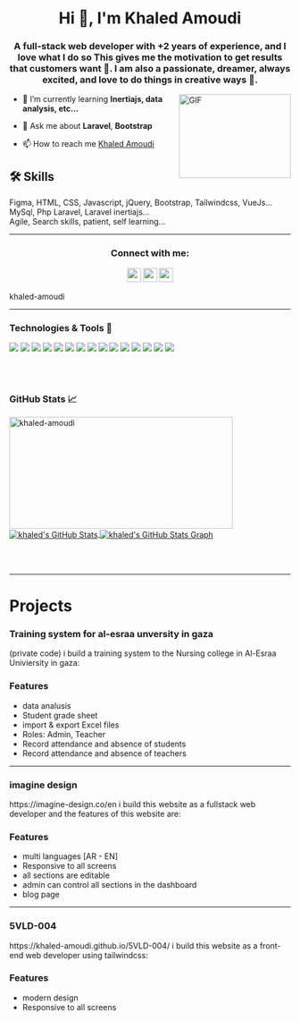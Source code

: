 <h1 align="center">Hi 👋, I'm Khaled Amoudi</h1>
<h3 align="center">A full-stack web developer with +2 years of experience, and I love what I do so This gives me the motivation to get results that customers want 🥰. I am also a passionate, dreamer, always excited, and love to do things in creative ways 🤯.</h3>


<img align="right" width="200px" height="150px" alt="GIF" src="https://media.giphy.com/media/6pfEK1odbmcNi/giphy.gif" />

- 🌱 I’m currently learning **Inertiajs, data analysis, etc...**

- 💬 Ask me about **Laravel**, **Bootstrap**

- 📫 How to reach me [Khaled Amoudi](https://www.linkedin.com/in/khaled-amoudi-73768a195/)

## 🛠 Skills
Figma, HTML, CSS, Javascript, jQuery, Bootstrap, Tailwindcss, VueJs... <br>
MySql, Php Laravel, Laravel inertiajs...<br>
Agile, Search skills, patient, self learning...

<hr>
<h3 align="center">Connect with me:</h3>

<p align="center"><a href="https://twitter.com/5aled_amoudi"><img src="https://img.shields.io/badge/twitter-%231DA1F2.svg?&style=for-the-badge&logo=twitter&logoColor=white" height=25></a> <a href="https://www.linkedin.com/in/khaled-amoudi/"><img src="https://img.shields.io/badge/linkedin-%230077B5.svg?&style=for-the-badge&logo=linkedin&logoColor=white" height=25></a> <a href="https://www.instagram.com/5aled_amoudi/"><img src="https://img.shields.io/badge/instagram-%23E4405F.svg?&style=for-the-badge&logo=instagram&logoColor=white" height=25></a> 
</p>

khaled-amoudi

<hr>
<h3 align="start">Technologies & Tools 🔧</h3>

![](https://img.shields.io/badge/Code-Figma-informational?style=for-the-badge&logo=figma&logoColor=critical&color=critical)
![](https://img.shields.io/badge/Code-HTML5-informational?style=for-the-badge&logo=html5&orange=white&color=orange)
![](https://img.shields.io/badge/Code-CSS3-informational?style=for-the-badge&logo=css3&logoColor=blue&color=blue)
![](https://img.shields.io/badge/Code-JavaScript-informational?style=for-the-badge&logo=javascript&logoColor=yellow&color=yellow)
![](https://img.shields.io/badge/Code-Vuejs-informational?style=for-the-badge&logo=vue&logoColor=brightgreen&color=brightgreen)
![](https://img.shields.io/badge/Code-SASS-informational?style=for-the-badge&logo=sass&logoColor=ff69b4&color=ff69b4)
![](https://img.shields.io/badge/Code-Bootstrap-informational?style=for-the-badge&logo=bootstrap&logoColor=blueviolet&color=blueviolet)
![](https://img.shields.io/badge/Code-Tailwindcss-informational?style=for-the-badge&logo=tailwindcss&logoColor=blue&color=blue)
![](https://img.shields.io/badge/Tools-Laravel-informational?style=for-the-badge&logo=laravel&logoColor=red&color=red)
![](https://img.shields.io/badge/Database-MySQL-informational?style=for-the-badge&logo=mysql&logoColor=blue&color=blue)
![](https://img.shields.io/badge/Tool-Firebase-informational?style=for-the-badge&logo=firebase&logoColor=orange&color=orange)
![](https://img.shields.io/badge/Tools-Git-informational?style=for-the-badge&logo=git&logoColor=red&color=red)
![](https://img.shields.io/badge/Tools-Postman-informational?style=for-the-badge&logo=postman&logoColor=orange&color=orange)
![](https://img.shields.io/badge/Tools-Heroku-informational?style=for-the-badge&logo=heroku&logoColor=blueviolet&color=blueviolet)
![](https://img.shields.io/badge/Editor-VSCode-informational?style=for-the-badge&logo=visualstudiocode&logoColor=blue&color=blue)

<br>


<br>

<h3 align="start">GitHub Stats 📈</h3>

<a href="https://github.com/khaled-amoudi/khaled-amoudi">
<img align="center" width="400" height="200" src="https://github-readme-stats.vercel.app/api/top-langs?username=khaled-amoudi&show_icons=true&theme=radical&locale=en&layout=compact" alt="khaled-amoudi" />
</a>

<a href="https://github.com/khaled-amoudi/khaled-amoudi">
  <img align="center" src="https://github-readme-stats.vercel.app/api?username=khaled-amoudi&count_private=true&show_icons=true&theme=radical&hide_border=true&custom_title=khaled%20amoudi%27%20Github%20Stats" alt="khaled's GitHub Stats" />
</a>

<a href="https://github.com/khaled-amoudi/khaled-amoudi">
  <img align="center" src="https://github-profile-summary-cards.vercel.app/api/cards/profile-details?username=khaled-amoudi&theme=radical&hide_border=true)](https://github.com/khaled-amoudi" alt="khaled's GitHub Stats Graph"/>
</a>

<!-- <a href="https://github.com/khaled-amoudi/khaled-amoudi">
  <img align="center" src="https://github-readme-streak-stats.herokuapp.com/?user=khaled-amoudi&theme=dark" alt="khaled's GitHub Streak Stats"/>
</a> -->
<br><br>

<hr>



# Projects

<h3>Training system for al-esraa unversity in gaza</h3>(private code)
i build a training system to the Nursing college in Al-Esraa Univiersity in gaza:

<h3>Features</h3>

- data analusis
- Student grade sheet
- import & export Excel files
- Roles: Admin, Teacher
- Record attendance and absence of students
- Record attendance and absence of teachers

<hr>

<h3>imagine design</h3>
https://imagine-design.co/en
i build this website as a fullstack web developer and the features of this website are:

<h3>Features</h3>

- multi languages [AR - EN]
- Responsive to all screens
- all sections are editable
- admin can control all sections in the dashboard
- blog page

<hr>

<h3>5VLD-004</h3>
https://khaled-amoudi.github.io/5VLD-004/
i build this website as a front-end web developer using tailwindcss:

<h3>Features</h3>

- modern design
- Responsive to all screens
<!---
khaled-amoudi/khaled-amoudi is a ✨ special ✨ repository because its `README.md` (this file) appears on your GitHub profile.
You can click the Preview link to take a look at your changes.
--->
